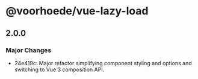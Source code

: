 # @voorhoede/vue-lazy-load

## 2.0.0

### Major Changes

- 24e419c: Major refactor simplifying component styling and options and switching to Vue 3 composition API.
